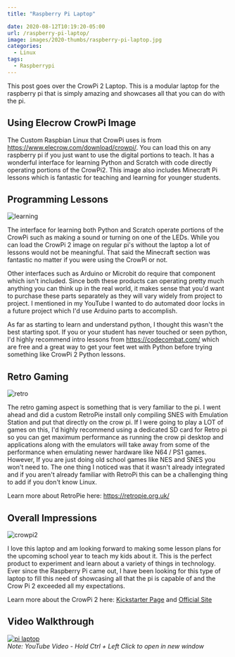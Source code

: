 ```yaml
---
title: "Raspberry Pi Laptop"

date: 2020-08-12T10:19:20-05:00
url: /raspberry-pi-laptop/
image: images/2020-thumbs/raspberry-pi-laptop.jpg
categories:
  - Linux
tags:
  - Raspberrypi 
---
```

This post goes over the CrowPi 2 Laptop. This is a modular laptop for the raspberry pi that is simply amazing and showcases all that you can do with the pi. 
<!--more-->

## Using Elecrow CrowPi Image
The Custom Raspbian Linux that CrowPi uses is from <https://www.elecrow.com/download/crowpi/>. You can load this on any raspberry pi if you just want to use the digital portions to teach. It has a wonderful interface for learning Python and Scratch with code directly operating portions of the CrowPi2. This image also includes Minecraft Pi lessons which is fantastic for teaching and learning for younger students. 

## Programming Lessons

![learning](/images/2020/crowpi/learning.jpg)

The interface for learning both Python and Scratch operate portions of the CrowPi such as making a sound or turning on one of the LEDs. While you can load the CrowPi 2 image on regular pi's without the laptop a lot of lessons would not be meaningful. That said the Minecraft section was fantastic no matter if you were using the CrowPi or not. 

Other interfaces such as Arduino or Microbit do require that component which isn't included. Since both these products can operating pretty much anything you can think up in the real world, it makes sense that you'd want to purchase these parts separately as they will vary widely from project to project. I mentioned in my YouTube I wanted to do automated door locks in a future project which I'd use Arduino parts to accomplish. 

As far as starting to learn and understand python, I thought this wasn't the best starting spot. If you or your student has never touched or seen python, I'd highly recommend intro lessons from <https://codecombat.com/> which are free and a great way to get your feet wet with Python before trying something like CrowPi 2 Python lessons. 

## Retro Gaming

![retro](/images/2020/crowpi/retro.jpg)

The retro gaming aspect is something that is very familiar to the pi. I went ahead and did a custom RetroPie install only compiling SNES with Emulation Station and put that directly on the crow pi. If I were going to play a LOT of games on this, I'd highly recommend using a dedicated SD card for Retro pi so you can get maximum performance as running the crow pi desktop and applications along with the emulators will take away from some of the performance when emulating newer hardware like N64 / PS1 games. However, If you are just doing old school games like NES and SNES you won't need to. The one thing I noticed was that it wasn't already integrated and if you aren't already familiar with RetroPi this can be a challenging thing to add if you don't know Linux. 

Learn more about RetroPie here: <https://retropie.org.uk/>

## Overall Impressions

![crowpi2](/images/2020/crowpi/crowpi2.jpg)

I love this laptop and am looking forward to making some lesson plans for the upcoming school year to teach my kids about it. This is the perfect product to experiment and learn about a variety of things in technology. Ever since the Raspberry Pi came out, I have been looking for this type of laptop to fill this need of showcasing all that the pi is capable of and the Crow Pi 2 exceeded all my expectations. 

Learn more about the CrowPi 2 here: [Kickstarter Page](https://www.kickstarter.com/projects/elecrow/crowpi2-steam-education-platformand-raspberry-pi-laptop) and [Official Site](https://www.elecrow.com/development-kit.html)

## Video Walkthrough

[![pi laptop](https://img.youtube.com/vi/uZmiWQbOBDw/0.jpg)](https://www.youtube.com/watch?v=uZmiWQbOBDw)  
_Note: YouTube Video - Hold Ctrl + Left Click to open in new window_

